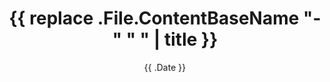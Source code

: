 ---
title: '{{ replace .File.ContentBaseName "-" " " | title }}'
date: '{{ .Date }}'
tags: []
# author: ["Me", "You"] # multiple authors
draft: true
UseHugoToc: true
editPost:
    URL: "https://github.com/tekjoey/website/content"
    Text: "Suggest Changes" # edit text
    appendFilePath: true # to append file path to Edit link

# weight: 1
# aliases: ["/first"]
# hidemeta: false
# comments: false
# description: "This is the description"
# disableHLJS: true # to disable highlightjs
# disableShare: false
# disableHLJS: false
# hideSummary: true

# cover:
#     image: "<image path/url>" # image path/url
#     alt: "<alt text>" # alt text
#     caption: "<text>" # display caption under cover
#     relative: false # when using page bundles set this to true
#     hidden: true # only hide on current single page

---
